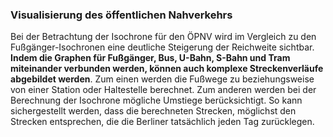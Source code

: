 ### Visualisierung des öffentlichen Nahverkehrs
Bei der Betrachtung der Isochrone für den ÖPNV wird im Vergleich zu den Fußgänger-Isochronen eine deutliche Steigerung 
der Reichweite sichtbar. **Indem die Graphen für Fußgänger, Bus, U-Bahn, S-Bahn und Tram miteinander verbunden werden, 
können auch komplexe Streckenverläufe abgebildet werden**. Zum einen werden die Fußwege zu beziehungsweise von einer 
Station oder Haltestelle berechnet. Zum anderen werden bei der Berechnung der Isochrone mögliche Umstiege berücksichtigt. 
So kann sichergestellt werden, dass die berechneten Strecken, möglichst den Strecken entsprechen, die die Berliner 
tatsächlich jeden Tag zurücklegen.

